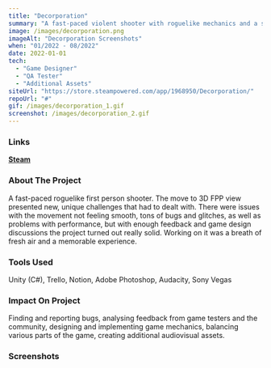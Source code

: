 ```yaml
---
title: "Decorporation"
summary: "A fast-paced violent shooter with roguelike mechanics and a style scoring system."
image: /images/decorporation.png
imageAlt: "Decorporation Screenshots"
when: "01/2022 - 08/2022"
date: 2022-01-01
tech:
  - "Game Designer"
  - "QA Tester"
  - "Additional Assets"
siteUrl: "https://store.steampowered.com/app/1968950/Decorporation/"
repoUrl: "#"
gif: /images/decorporation_1.gif
screenshot: /images/decorporation_2.gif
---
```

### Links

**[Steam](https://store.steampowered.com/app/1968950/Decorporation/)**

### About The Project

A fast-paced roguelike first person shooter. The move to 3D FPP view presented new, unique challenges that had to dealt with. There were issues with the movement not feeling smooth, tons of bugs and glitches, as well as problems with performance, but with enough feedback and game design discussions the project turned out really solid. Working on it was a breath of fresh air and a memorable experience.

### Tools Used

Unity (C#), Trello, Notion, Adobe Photoshop, Audacity, Sony Vegas

### Impact On Project

Finding and reporting bugs, analysing feedback from game testers and the community, designing and implementing game mechanics, balancing various parts of the game, creating additional audiovisual assets.

### Screenshots

